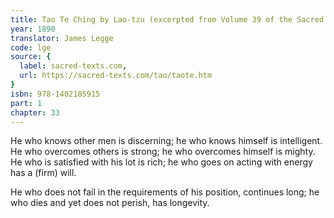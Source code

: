 ```yaml
---
title: Tao Te Ching by Lao-tzu (excerpted from Volume 39 of the Sacred Books of the East.)
year: 1890
translator: James Legge
code: lge
source: {
  label: sacred-texts.com,
  url: https://sacred-texts.com/tao/taote.htm
}
isbn: 978-1402185915
part: 1
chapter: 33
---
```

He who knows other men is discerning; he who knows himself is intelligent.
He who overcomes others is strong; he who overcomes himself is mighty.
He who is satisfied with his lot is rich; he who goes on acting with energy has a (firm) will. 

He who does not fail in the requirements of his position, continues long; he who dies and yet does not perish, has longevity.